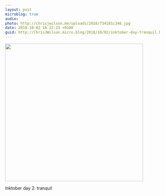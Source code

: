 ```yaml
---
layout: post
microblog: true
audio: 
photo: http://chrisjwilson.me/uploads/2018/734181c346.jpg
date: 2018-10-02 16:22:23 +0100
guid: http://ChrisJWilson.micro.blog/2018/10/02/inktober-day-tranquil.html
---
```

<a href="http://chrisjwilson.me/uploads/2018/734181c346.jpg"><img src="http://chrisjwilson.me/uploads/2018/734181c346.jpg" width="449" height="600" style="height: auto;" class="sunlit_image" /></a>

Inktober day 2: tranquil 

